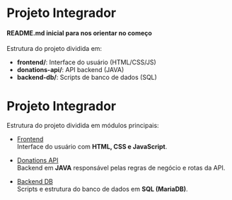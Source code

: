 # Projeto Integrador 
#### README.md inicial para nos orientar no começo


Estrutura do projeto dividida em:
- **frontend/**: Interface do usuário (HTML/CSS/JS)
- **donations-api/**: API backend (JAVA)
- **backend-db/**: Scripts de banco de dados (SQL)

# Projeto Integrador 

Estrutura do projeto dividida em módulos principais:

- [Frontend](https://github.com/thiagopetrucellilira/IntegradorSenac2025/tree/main/frontend)  
  Interface do usuário com **HTML, CSS e JavaScript**.

- [Donations API](https://github.com/thiagopetrucellilira/IntegradorSenac2025/tree/main/donations-api)  
  Backend em **JAVA** responsável pelas regras de negócio e rotas da API.

- [Backend DB](https://github.com/thiagopetrucellilira/IntegradorSenac2025/tree/main/backend-db)  
  Scripts e estrutura do banco de dados em **SQL (MariaDB)**.
